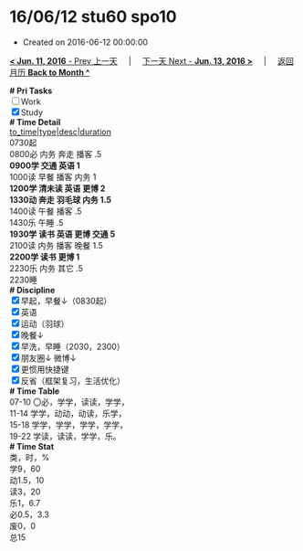 # 16/06/12 stu60 spo10

- Created on 2016-06-12 00:00:00

[**< Jun. 11, 2016** - Prev 上一天](_archived/lifelogs/2016/06/d11.md) &nbsp; &nbsp; | &nbsp; &nbsp; [下一天 Next - **Jun. 13, 2016 >**](_archived/lifelogs/2016/06/d13.md) &nbsp; &nbsp; |  &nbsp; &nbsp; [返回月历 **Back to Month ^**](_archived/lifelogs/2016/06/index.md)
<br/><div><b># Pri Tasks</b></div><div><input type="checkbox"/>Work</div><div><input checked="true" type="checkbox"/>Study</div><div><b># Time Detail</b></div><div><u>to_time|type|desc|duration</u></div><div>0730起</div><div>0800必 内务 奔走 播客 .5</div><div><b>0900学 交通 英语 1</b></div><div>1000读 早餐 播客 内务 1</div><div><b>1200学 清未读 英语 更博 2</b></div><div><b>1330动 奔走 羽毛球 内务 1.5</b></div><div>1400读 午餐 播客 .5</div><div>1430乐 午睡 .5</div><div><b>1930学 读书 英语 更博 交通 5</b></div><div>2100读 内务 播客 晚餐 1.5</div><div><b>2200学 读书 更博 1</b></div><div>2230乐 内务 其它 .5</div><div>2230睡</div><div><b># Discipline</b></div><div><input checked="true" type="checkbox"/>早起，早餐↓（0830起）</div><div><input checked="true" type="checkbox"/>英语</div><div><input checked="true" type="checkbox"/>运动（羽球）</div><div><input checked="true" type="checkbox"/>晚餐↓</div><div><input checked="true" type="checkbox"/>早洗，早睡（2030，2300）</div><div><b><input checked="true" type="checkbox"/></b>朋友圈↓ 微博↓</div><div><input checked="true" type="checkbox"/>更惯用快捷键</div><div><input checked="true" type="checkbox"/>反省（框架复习，生活优化）</div><div><b># Time Table</b></div><div>07-10 〇必，学学，读读，学学，</div><div>11-14 学学，动动，动读，乐学，</div><div>15-18 学学，学学，学学，学学，</div><div>19-22 学读，读读，学学，乐。</div><div><b># Time Stat</b></div><div>类，时，%</div><div>学9，60</div><div>动1.5，10</div><div>读3，20</div><div>乐1，6.7</div><div>必0.5，3.3</div><div>废0，0</div><div>总15</div>
